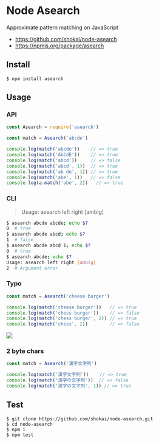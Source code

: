 # Node Asearch
Approximate pattern matching on JavaScript

- https://github.com/shokai/node-asearch
- https://npmjs.org/package/asearch


## Install

    $ npm install asearch

## Usage

### API

```js
const Asearch = require('asearch')

const match = Asearch('abcde')

console.log(match('abcde'))    // => true
console.log(match('AbCdE'))    // => true
console.log(match('abcd'))     // => false
console.log(match('abcd', 1))  // => true
console.log(match('ab de', 1)) // => true
console.log(match('abe', 1))   // => false
console.log(a.match('abe', 2))   // => true
```

### CLI

> Usage: asearch left right [ambig]

```bash
$ asearch abcde abcde; echo $?
0  # true
$ asearch abcde abcd; echo $?
1  # false
$ asearch abcde abcd 1; echo $?
0  # true
$ asearch abcde; echo $?
Usage: asearch left right [ambig]
2  # Argument error
```

### Typo

```js
const match = Asearch('cheese burger')

console.log(match('cheese burger'))   // => true
console.log(match('chess burger'))    // => false
console.log(match('chess burger', 2)) // => true
console.log(match('chess', 2))        // => false
```

<img src="http://gyazo.com/cbbabaf5f48f99a236b129b3df804081.png">


### 2 byte chars

```js
const match = Asearch('漢字文字列')

console.log(match('漢字文字列'))    // => true
console.log(match('漢字の文字列'))  // => false
console.log(match('漢字の文字列', 1)) // => true
```


## Test

    $ git clone https://github.com/shokai/node-asearch.git
    $ cd node-asearch
    $ npm i
    $ npm test
